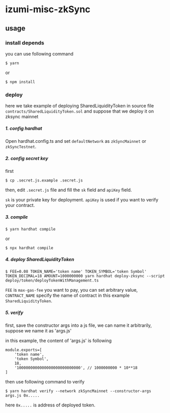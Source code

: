 # izumi-misc-zkSync

## usage

### install depends

you can use following command

```
$ yarn
```

or 

```
$ npm install
```

### deploy

here we take example of deploying SharedLiquidityToken in source file `contracts/SharedLiquidityToken.sol`  and suppose that we deploy it on zksync mainnet

##### 1. config hardhat

Open hardhat.config.ts and set `defaultNetwork` as `zkSyncMainnet` or `zkSyncTestnet`.

##### 2. config secret key

first

```
$ cp .secret.js.example .secret.js
```

then, edit `.secret.js` file and fill the `sk` field and `apiKey` field.

`sk` is your private key for deployment. `apiKey` is used if you want to verify your contract.


##### 3. compile
```
$ yarn hardhat compile
```
or
```
$ npx hardhat compile
```

##### 4. deploy SharedLiquidityToken

```
$ FEE=0.08 TOKEN_NAME='token name' TOKEN_SYMBOL='token Symbol' TOKEN_DECIMAL=18 AMOUNT=1000000000 yarn hardhat deploy-zksync --script deploy/token/deployTokenWithManagement.ts
```

`FEE` is `max-gas-fee` you want to pay, you can set arbitrary value, `CONTRACT_NAME` specify the name of contract in this example `SharedLiquidityToken`.


##### 5. verify

first, save the constructor args into a js file, we can name it arbitrarily, suppose we name it as 'args.js'

in this example, the content of 'args.js' is following

```
module.exports=[
    'token name',
    'token Symbol',
    18,
    '1000000000000000000000000000', // 1000000000 * 10**18
]
```

then use following command to verify

```
$ yarn hardhat verify --network zkSyncMainnet --constructor-args args.js 0x.....
```

here `0x.....` is address of deployed token.

